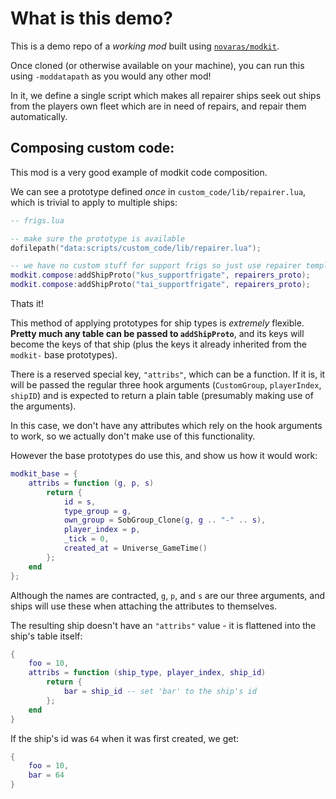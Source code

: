 # What is this demo?

This is a demo repo of a _working mod_ built using [`novaras/modkit`](https://github.com/Novaras/modkit).

Once cloned (or otherwise available on your machine), you can run this using `-moddatapath` as you would any other mod!

In it, we define a single script which makes all repairer ships seek out ships from the players own fleet which are in need of repairs, and repair them automatically.

## Composing custom code:

This mod is a very good example of modkit code composition.

We can see a prototype defined _once_ in `custom_code/lib/repairer.lua`, which is trivial to apply to multiple ships:

```lua
-- frigs.lua

-- make sure the prototype is available
dofilepath("data:scripts/custom_code/lib/repairer.lua");

-- we have no custom stuff for support frigs so just use repairer template directly
modkit.compose:addShipProto("kus_supportfrigate", repairers_proto);
modkit.compose:addShipProto("tai_supportfrigate", repairers_proto);
```

Thats it!

This method of applying prototypes for ship types is _extremely_ flexible. **Pretty much any table can be passed to `addShipProto`**, and its keys will become the keys of that ship (plus the keys it already inherited from the `modkit-` base prototypes).

There is a reserved special key, `"attribs"`, which can be a function. If it is, it will be passed the regular three hook arguments (`CustomGroup`, `playerIndex`, `shipID`) and is expected to return a plain table (presumably making use of the arguments).

In this case, we don't have any attributes which rely on the hook arguments to work, so we actually don't make use of this functionality.

However the base prototypes do use this, and show us how it would work:

```lua
modkit_base = {
	attribs = function (g, p, s)
		return {
			id = s,
			type_group = g,
			own_group = SobGroup_Clone(g, g .. "-" .. s),
			player_index = p,
			_tick = 0,
			created_at = Universe_GameTime()
		};
	end
};
```

Although the names are contracted, `g`, `p`, and `s` are our three arguments, and ships will use these when attaching the attributes to themselves.

The resulting ship doesn't have an `"attribs"` value - it is flattened into the ship's table itself:

```lua
{
	foo = 10,
	attribs = function (ship_type, player_index, ship_id)
		return {
			bar = ship_id -- set 'bar' to the ship's id
		};
	end
}
```

If the ship's id was `64` when it was first created, we get:

```lua
{
	foo = 10,
	bar = 64
}
```